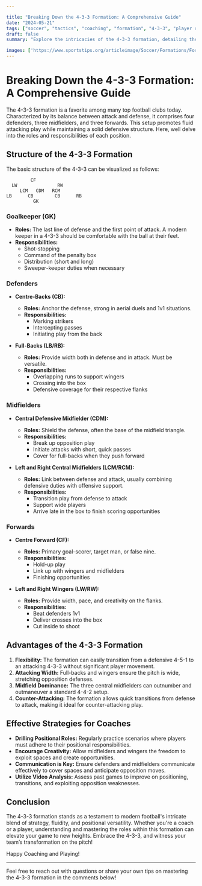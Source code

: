 ```yaml
---

title: "Breaking Down the 4-3-3 Formation: A Comprehensive Guide"
date: "2024-05-21"
tags: ["soccer", "tactics", "coaching", "formation", "4-3-3", "player roles", "football strategy", "team dynamics", "skill development"]
draft: false
summary: "Explore the intricacies of the 4-3-3 formation, detailing the roles and responsibilities of each position and how this setup promotes fluid attacking play. Perfect for players and coaches looking to master this popular football strategy."

images: ['https://www.sportstips.org/articleimage/Soccer/Formations/Formationbreaking_down_the_4_3_3_formation_a_comprehensive_guide.webp']
---
```


# Breaking Down the 4-3-3 Formation: A Comprehensive Guide

The 4-3-3 formation is a favorite among many top football clubs today. Characterized by its balance between attack and defense, it comprises four defenders, three midfielders, and three forwards. This setup promotes fluid attacking play while maintaining a solid defensive structure. Here, well delve into the roles and responsibilities of each position.

## Structure of the 4-3-3 Formation

The basic structure of the 4-3-3 can be visualized as follows:

```plaintext
         CF
  LW               RW
     LCM   CDM   RCM
LB      CB        CB      RB
          GK
```

### Goalkeeper (GK)

- **Roles:** The last line of defense and the first point of attack. A modern keeper in a 4-3-3 should be comfortable with the ball at their feet.
- **Responsibilities:**
  - Shot-stopping
  - Command of the penalty box
  - Distribution (short and long)
  - Sweeper-keeper duties when necessary

### Defenders

- **Centre-Backs (CB):**
  - **Roles:** Anchor the defense, strong in aerial duels and 1v1 situations.
  - **Responsibilities:**
    - Marking strikers
    - Intercepting passes
    - Initiating play from the back

- **Full-Backs (LB/RB):**
  - **Roles:** Provide width both in defense and in attack. Must be versatile.
  - **Responsibilities:**
    - Overlapping runs to support wingers
    - Crossing into the box
    - Defensive coverage for their respective flanks

### Midfielders

- **Central Defensive Midfielder (CDM):**
  - **Roles:** Shield the defense, often the base of the midfield triangle.
  - **Responsibilities:**
    - Break up opposition play
    - Initiate attacks with short, quick passes
    - Cover for full-backs when they push forward

- **Left and Right Central Midfielders (LCM/RCM):**
  - **Roles:** Link between defense and attack, usually combining defensive duties with offensive support.
  - **Responsibilities:**
    - Transition play from defense to attack
    - Support wide players
    - Arrive late in the box to finish scoring opportunities

### Forwards

- **Centre Forward (CF):**
  - **Roles:** Primary goal-scorer, target man, or false nine.
  - **Responsibilities:**
    - Hold-up play
    - Link up with wingers and midfielders
    - Finishing opportunities

- **Left and Right Wingers (LW/RW):**
  - **Roles:** Provide width, pace, and creativity on the flanks.
  - **Responsibilities:**
    - Beat defenders 1v1
    - Deliver crosses into the box
    - Cut inside to shoot

## Advantages of the 4-3-3 Formation

1. **Flexibility:** The formation can easily transition from a defensive 4-5-1 to an attacking 4-3-3 without significant player movement.
2. **Attacking Width:** Full-backs and wingers ensure the pitch is wide, stretching opposition defenses.
3. **Midfield Dominance:** The three central midfielders can outnumber and outmaneuver a standard 4-4-2 setup.
4. **Counter-Attacking:** The formation allows quick transitions from defense to attack, making it ideal for counter-attacking play.

## Effective Strategies for Coaches

- **Drilling Positional Roles:** Regularly practice scenarios where players must adhere to their positional responsibilities.
- **Encourage Creativity:** Allow midfielders and wingers the freedom to exploit spaces and create opportunities.
- **Communication is Key:** Ensure defenders and midfielders communicate effectively to cover spaces and anticipate opposition moves.
- **Utilize Video Analysis:** Assess past games to improve on positioning, transitions, and exploiting opposition weaknesses.

## Conclusion

The 4-3-3 formation stands as a testament to modern football's intricate blend of strategy, fluidity, and positional versatility. Whether you're a coach or a player, understanding and mastering the roles within this formation can elevate your game to new heights. Embrace the 4-3-3, and witness your team’s transformation on the pitch!

Happy Coaching and Playing!

---

Feel free to reach out with questions or share your own tips on mastering the 4-3-3 formation in the comments below!
